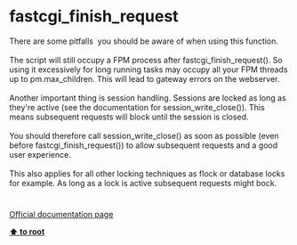 # fastcgi_finish_request




<div class="phpcode"><span class="html">
There are some pitfalls&#xA0; you should be aware of when using this function.<br><br>The script will still occupy a FPM process after fastcgi_finish_request(). So using it excessively for long running tasks may occupy all your FPM threads up to pm.max_children. This will lead to gateway errors on the webserver.<br><br>Another important thing is session handling. Sessions are locked as long as they&apos;re active (see the documentation for session_write_close()). This means subsequent requests will block until the session is closed.<br><br>You should therefore call session_write_close() as soon as possible (even before fastcgi_finish_request()) to allow subsequent requests and a good user experience.<br><br>This also applies for all other locking techniques as flock or database locks for example. As long as a lock is active subsequent requests might bock.</span>
</div>
  

#

[Official documentation page](https://www.php.net/manual/en/function.fastcgi-finish-request.php)

**[⬆ to root](/)**